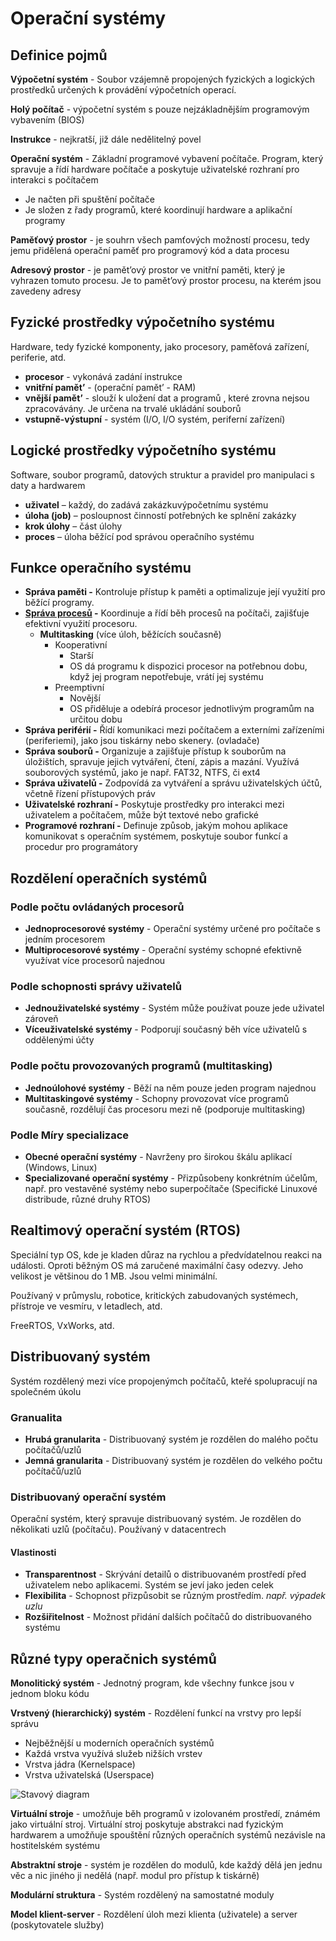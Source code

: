 # Operační systémy

## Definice pojmů
**Výpočetní systém** - Soubor vzájemně propojených fyzických a logických prostředků určených k provádění výpočetních operací.

**Holý počítač** - výpočetní systém s pouze nejzákladnějším programovým vybavením (BIOS)

**Instrukce** - nejkratší, již dále nedělitelný povel

**Operační systém** - Základní programové vybavení počítače. Program, který spravuje a řídí hardware počítače a poskytuje uživatelské rozhraní pro interakci s počítačem
- Je načten při spuštění počítače
- Je složen z řady programů, které koordinují hardware a aplikační programy

**Paměťový prostor** - je souhrn všech pamťových možností procesu, tedy jemu přidělená operační paměť pro programový kód a data procesu

**Adresový prostor** - je pamět’ový prostor ve vnitřní paměti, který je vyhrazen tomuto procesu. Je to pamět’ový prostor procesu, na kterém jsou zavedeny adresy

## Fyzické prostředky výpočetního systému 
Hardware, tedy fyzické komponenty, jako procesory, paměťová zařízení, periferie, atd.
- **procesor** - vykonává zadání instrukce
- **vnitřní pamět’** - (operační pamět’ - RAM)
- **vnější pamět’** - slouží k uložení dat a programů , které zrovna nejsou zpracovávány. Je určena na trvalé ukládání souborů
- **vstupně-výstupní** - systém (I/O, I/O systém, periferní zařízení)

## Logické prostředky výpočetního systému 
Software, soubor programů, datových struktur a pravidel pro manipulaci s daty a hardwarem
- **uživatel** – každý, do zadává zakázkuvýpočetnímu systému
- **úloha (job)** – posloupnost činností potřebných ke splnění zakázky
- **krok úlohy** – část úlohy
- **proces** – úloha běžící pod správou operačního systému

## Funkce operačního systému
   * **Správa paměti -** Kontroluje přístup k paměti a optimalizuje její využití pro běžící programy.
   * **[Správa procesů](/procesy) -** Koordinuje a řídí běh procesů na počítači, zajišťuje efektivní využití procesoru.
       * **Multitasking** (více úloh, běžících současně)
            * Kooperativní
                * Starší
                * OS dá programu k dispozici procesor na potřebnou dobu, když jej program nepotřebuje, vrátí jej systému
            * Preemptivní
                * Novější
                * OS přiděluje a odebírá procesor jednotlivým programům na určitou dobu
   * **Správa periférií -** Řídí komunikaci mezi počítačem a externími zařízeními (periferiemi), jako jsou tiskárny nebo skenery. (ovladače)
   * **Správa souborů -** Organizuje a zajišťuje přístup k souborům na úložištích, spravuje jejich vytváření, čtení, zápis a mazání. Využívá souborových systémů, jako je např. FAT32, NTFS, či ext4
   * **Správa uživatelů -** Zodpovídá za vytváření a správu uživatelských účtů, včetně řízení přístupových práv
   * **Uživatelské rozhraní -** Poskytuje prostředky pro interakci mezi uživatelem a počítačem, může být textové nebo grafické
   * **Programové rozhraní -** Definuje způsob, jakým mohou aplikace komunikovat s operačním systémem, poskytuje soubor funkcí a procedur pro programátory
## Rozdělení operačních systémů

### Podle počtu ovládaných procesorů
- **Jednoprocesorové systémy** - Operační systémy určené pro počítače s jedním procesorem
- **Multiprocesorové systémy** - Operační systémy schopné efektivně využívat více procesorů najednou

### Podle schopnosti správy uživatelů
- **Jednouživatelské systémy** - Systém může používat pouze jede uživatel zároveň
- **Víceuživatelské systémy** - Podporují současný běh více uživatelů s oddělenými účty

### Podle počtu provozovaných programů (multitasking)
- **Jednoúlohové systémy** - Běží na něm pouze jeden program najednou
- **Multitaskingové systémy** - Schopny provozovat více programů současně, rozdělují čas procesoru mezi ně (podporuje multitasking)

### Podle Míry specializace
- **Obecné operační systémy** - Navrženy pro širokou škálu aplikací (Windows, Linux)
- **Specializované operační systémy** - Přizpůsobeny konkrétním účelům, např. pro vestavěné systémy nebo superpočítače (Specifické Linuxové distribude, různé druhy RTOS)

## Realtimový operační systém (RTOS)
Speciální typ OS, kde je kladen důraz na rychlou a předvídatelnou reakci na události. Oproti běžným OS má zaručené maximální časy odezvy. Jeho velikost je většinou do 1 MB. Jsou velmi minimální.

Používaný v průmyslu, robotice, kritických zabudovaných systémech, přístroje ve vesmíru, v letadlech, atd.

FreeRTOS, VxWorks, atd.

## Distribuovaný systém
Systém rozdělený mezi více propojenýmch počítačů, kteřé spolupracují na společném úkolu

### Granualita
   * **Hrubá granularita** - Distribuovaný systém je rozdělen do malého počtu počítačů/uzlů
   * **Jemná granularita** - Distribuovaný systém je rozdělen do velkého počtu počítačů/uzlů

### Distribuovaný operační systém
Operační systém, který spravuje distribuovaný systém. Je rozdělen do několikati uzlů (počítaču). Používaný v datacentrech

#### Vlastinosti
   * **Transparentnost** - Skrývání detailů o distribuovaném prostředí před uživatelem nebo aplikacemi. Systém se jeví jako jeden celek
   * **Flexibilita** - Schopnost přizpůsobit se různým prostředím. *např. výpadek uzlu*
   * **Rozšiřitelnost** - Možnost přidání dalších počítačů do distribuovaného systému

## Různé typy operačnich systémů
**Monolitický systém** - Jednotný program, kde všechny funkce jsou v jednom bloku kódu

**Vrstvený (hierarchický) systém** - Rozdělení funkcí na vrstvy pro lepší správu
* Nejběžnější u moderních operačních systémů
* Každá vrstva využívá služeb nižších vrstev
* Vrstva jádra (Kernelspace)
* Vrstva uživatelská (Userspace)

![Stavový diagram](/LayerdOS.svg)

**Virtuální stroje** - umožňuje běh programů v izolovaném prostředí, známém jako virtuální stroj. Virtuální stroj poskytuje abstrakci nad fyzickým hardwarem a umožňuje spouštění různých operačních systémů nezávisle na hostitelském systému

**Abstraktní stroje** - systém je rozdělen do modulů, kde každý dělá jen jednu věc a nic jiného ji nedělá (např. modul pro přístup k tiskárně)

**Modulární struktura** - Systém rozdělený na samostatné moduly

**Model klient-server** - Rozdělení úloh mezi klienta (uživatele) a server (poskytovatele služby)